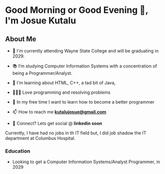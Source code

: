 # Good Morning or Good Evening 👋, I'm Josue Kutalu
## About Me

- 🏦 I'm currently attending Wayne State College and will be graduating in 2029.

- 📚 I’m studying Computer Information Systems with a concentration of being a Programmer/Analyst.

- 🤔 I'm learning about HTML, C++, a tad bit of Java, 

- 👨🏻‍💻 Love programming and resolving problems

- 🧠 In my free time I want to learn how to become a better programmer

- 📫 How to reach me **kutalujosue@gmail.com**

- 💬 Connect? Lets get social @ **linkedin soon**


Currently, I have had no jobs in th IT field but, I did job shadow the IT department at Columbus Hospital.

### Education

- Looking to get a Computer Information Systems/Analyst Programmer, in 2029
